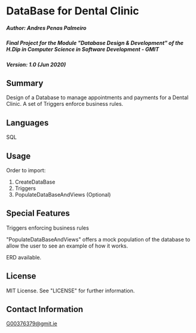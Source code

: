 # DataBase for Dental Clinic

##### Author: Andres Penas Palmeiro
##### Final Project for the Module "Database Design & Development" of the H.Dip in Computer Science in Software Development - GMIT
##### Version: 1.0 (Jun 2020)

## Summary
Design of a Database to manage appointments and payments for a Dental Clinic. A set of Triggers enforce business rules.

## Languages
SQL

## Usage
Order to import:
1. CreateDataBase
2. Triggers
3. PopulateDataBaseAndViews (Optional)

## Special Features
Triggers enforcing business rules

"PopulateDataBaseAndViews" offers a mock population of the database to allow the user to see an example of how it works.

ERD available.

## License
MIT License. See "LICENSE" for further information.

## Contact Information
G00376379@gmit.ie